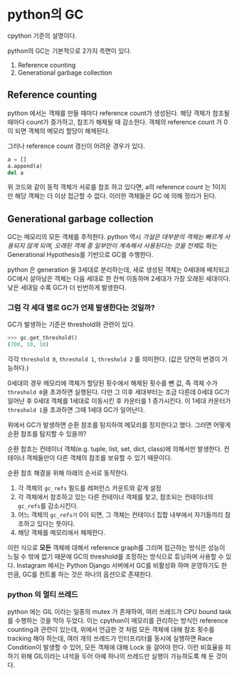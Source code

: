 # python의 GC
cpython 기준의 설명이다.

 python의 GC는 기본적으로 2가지 측면이 있다.
 1. Reference counting
 2. Generational garbage collection

## Reference counting
python 에서는 객체를 만들 때마다 reference count가 생성된다. 해당 객체가 참조될 때마다 count가 증가하고, 참조가 해제될 때 감소한다. 객체의 reference count 가 0이 되면 객체의 메모리 할당이 해제된다.

그러나 reference count 갱신이 어려운 경우가 있다. 
```python
a = []
a.append(a)
del a
```
위 코드와 같이 동적 객체가 서로를 참조 하고 있다면, a의 reference count 는 1이지만 해당 객체는 더 이상 접근할 수 없다. 이러한 객체들은 GC 에 의해 정리가 된다.

## Generational garbage collection
GC는 메모리의 모든 객체를 추적한다. python 역시 *가설은 대부분의 객체는 빠르게 사용되지 않게 되며, 오래된 객체 중 일부만이 계속해서 사용된다는 것을 전제*로 하는 Generational Hypothesis를 기반으로 GC를 수행한다.

python 은 generation 을 3세대로 분리하는데, 새로 생성된 객체는 0세대에 배치되고 GC에서 살아남은 객체는 다음 세대로 한 칸씩 이동하며 2세대가 가장 오래된 세대이다. 낮은 세대일 수록 GC가 더 빈번하게 발생한다. 

### 그럼 각 세대 별로 GC가 언제 발생한다는 것일까?

GC가 발생하는 기준은 threshold와 관련이 있다.
```python
>>> gc.get_threshold()
(700, 10, 10)
```
각각 `threshold 0`, `threshold 1`, `threshold 2` 를 의미한다. (값은 당연히 변경이 가능하다.)

0세대의 경우 메모리에 객체가 할당된 횟수에서 해제된 횟수를 뺀 값, 즉 객체 수가 `threshold 0`을 초과하면 실행된다. 다만 그 이후 세대부터는 조금 다른데 0세대 GC가 일어난 후 0세대 객체를 1세대로 이동시킨 후 카운터를 1 증가시킨다. 이 1세대 카운터가 `threshold 1`을 초과하면 그때 1세대 GC가 일어난다.

위에서 GC가 발생하면 순환 참조를 탐지하여 메모리를 정지한다고 했다. 그러면 어떻게 순환 참조를 탐지할 수 있을까?

순환 참조는 컨테이너 객체(e.g. tuple, list, set, dict, class)에 의해서만 발생한다. 컨테이너 객체들만이 다른 객체의 참조를 보유할 수 있기 때문이다.

순환 참조 해결을 위해 아래의 순서로 동작한다.

1. 각 객체의 `gc_refs` 필드를 레퍼런스 카운트와 같게 설정
2. 각 객체에서 참조하고 있는 다른 컨테이너 객체를 찾고, 참조되는 컨테이너의 `gc_refs`를 감소시킨다.
3. 어느 객체의 `gc_refs가` 0이 되면, 그 객체는 컨테이너 집합 내부에서 자기들끼리 참조하고 있다는 뜻이다.
4. 해당 객체를 메모리에서 해제한다.

이런 식으로 **모든** 객체에 대해서 reference graph를 그리며 접근하는 방식은 성능이 느릴 수 밖에 없기 때문에 GC의 threshold를 조정하는 방식으로 튜닝하며 사용할 수 있다. Instagram 에서는 Python Django 서버에서 GC를 비활성화 하며 운영하기도 한 만큼, GC를 컨트롤 하는 것은 하나의 옵션으로 존재한다.

### python 의 멀티 쓰레드
python 에는 GIL 이라는 일종의 mutex 가 존재하여, 여러 쓰레드가 CPU bound task를 수행하는 것을 막아 두었다. 이는 cpython이 메모리를 관리하는 방식인 reference counting과 관련이 있는데, 위에서 언급한 것 처럼 모든 객체에 대해 참조 횟수를 tracking 해야 하는데, 여러 개의 쓰레드가 인터프리터를 동시에 실행하면 Race Condition이 발생할 수 있어, 모든 객체에 대해 Lock 을 걸어야 한다. 이런 비효율을 피하기 위해 GIL이라는 녀석을 두어 아예 하나의 쓰레드만 실행이 가능하도록 해 둔 것이다.